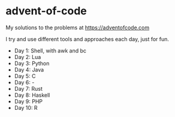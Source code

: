 # advent-of-code
My solutions to the problems at <https://adventofcode.com>

I try and use different tools and approaches each day, just for fun.

- Day 1: Shell, with awk and bc
- Day 2: Lua
- Day 3: Python
- Day 4: Java
- Day 5: C
- Day 6: -
- Day 7: Rust
- Day 8: Haskell
- Day 9: PHP
- Day 10: R

